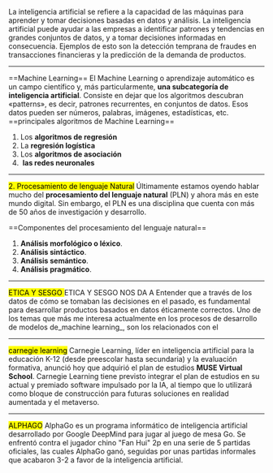 La inteligencia artificial se refiere a la capacidad de las máquinas para aprender y tomar decisiones basadas en datos y análisis.
La inteligencia artificial puede ayudar a las empresas a identificar patrones y tendencias en grandes conjuntos de datos, y a tomar decisiones informadas en consecuencia. Ejemplos de esto son la detección temprana de fraudes en transacciones financieras y la predicción de la demanda de productos.
***
==Machine Learning==
El Machine Learning o aprendizaje automático es un campo científico y, más particularmente, **una subcategoría de inteligencia artificial**. Consiste en dejar que los algoritmos descubran «patterns», es decir, patrones recurrentes, en conjuntos de datos. Esos datos pueden ser números, palabras, imágenes, estadísticas, etc.
==principales algoritmos de Machine Learning==
1. Los **algoritmos de regresión**
2. La **regresión logística**
3. Los **algoritmos de asociación**
4.  **las redes neuronales**
***
<mark> 2. Procesamiento de lenguaje Natural</mark>
Últimamente estamos oyendo hablar mucho del **procesamiento del lenguaje natural** (PLN) y ahora más en este mundo digital. Sin embargo, el PLN es una disciplina que cuenta con más de 50 años de investigación y desarrollo.

==Componentes del procesamiento del lenguaje natural==
1. **Análisis morfológico o léxico**.
2. **Análisis sintáctico**.
3. **Análisis semántico**.
4. **Análisis pragmático**.

***
<mark> ETICA Y SESGO </mark>
ETICA Y SESGO NOS DA A 
Entender que a  través de los datos de cómo se tomaban las decisiones en el pasado, es fundamental para desarrollar productos basados en datos éticamente correctos.
Uno de los temas que más me interesa actualmente en los procesos de desarrollo de modelos de_machine learning_, son los relacionados con el
***
<mark>carnegie learning</mark>
Carnegie Learning, líder en inteligencia artificial para la educación K-12 (desde preescolar hasta secundaria) y la evaluación formativa, anunció hoy que adquirió el plan de estudios **MUSE Virtual School**. Carnegie Learning tiene previsto integrar el plan de estudios en su actual y premiado software impulsado por la IA, al tiempo que lo utilizará como bloque de construcción para futuras soluciones en realidad aumentada y el metaverso.
***
<mark>ALPHAGO</mark>
AlphaGo es un programa informático de inteligencia artificial desarrollado por Google DeepMind para jugar al juego de mesa Go.
Se enfrentó contra el jugador chino "Fan Hui" 2p en una serie de 5 partidas oficiales, las cuales AlphaGo ganó, seguidas por unas partidas informales que acabaron 3-2 a favor de la inteligencia artificial.















